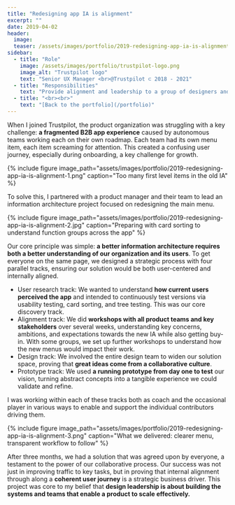 ```yaml
---
title: "Redesigning app IA is alignment"
excerpt: ""
date: 2019-04-02
header:
  image:
  teaser: /assets/images/portfolio/2019-redesigning-app-ia-is-alignment-3.png
sidebar:
  - title: "Role"
    image: /assets/images/portfolio/trustpilot-logo.png
    image_alt: "Trustpilot logo"
    text: "Senior UX Manager <br>@Trustpilot ⊂ 2018 - 2021"
  - title: "Responsibilities"
    text: "Provide alignment and leadership to a group of designers and researchers working on the B2B product."
  - title: "<br><br>"
    text: "[Back to the portfolio](/portfolio)"
---
```


When I joined Trustpilot, the product organization was struggling with a key challenge: **a fragmented B2B app experience** caused by autonomous teams working each on their own roadmap. Each team had its own menu item, each item screaming for attention. This created a confusing user journey, especially during onboarding, a key challenge for growth. 

{% include figure image_path="assets/images/portfolio/2019-redesigning-app-ia-is-alignment-1.png" caption="Too many first level items in the old IA" %}

To solve this, I partnered with a product manager and their team to lead an information architecture project focused on redesigning the main menu.

{% include figure image_path="assets/images/portfolio/2019-redesigning-app-ia-is-alignment-2.jpg" caption="Preparing with  card sorting to understand function groups across the app" %}

Our core principle was simple: **a better information architecture requires both a better understanding of our organization and its users**. To get everyone on the same page, we designed a strategic process with four parallel tracks, ensuring our solution would be both user-centered and internally aligned.
 - User research track: We wanted to understand **how current users perceived the app** and intended to continuously test versions via usability testing, card sorting, and tree testing. This was our core discovery track.
 - Alignment track: We did **workshops with all product teams and key stakeholders** over several weeks, understanding key concerns, ambitions, and expectations towards the new IA while also getting buy-in. With some groups, we set up further workshops to understand how the new menus would impact their work.
 - Design track: We involved the entire design team to widen our solution space, proving that **great ideas come from a collaborative culture**.
 - Prototype track: We used **a running prototype from day one to test** our vision, turning abstract concepts into a tangible experience we could validate and refine.

I was working within each of these tracks both as coach and the occasional player in various ways to enable and support the individual contributors driving them.

{% include figure image_path="assets/images/portfolio/2019-redesigning-app-ia-is-alignment-3.png" caption="What we delivered: clearer menu, transparent workflow to follow" %}

After three months, we had a solution that was agreed upon by everyone, a testament to the power of our collaborative process. Our success was not just in improving traffic to key tasks, but in proving that internal alignment through along a **coherent user journey** is a strategic business driver. This project was core to my belief that **design leadership is about building the systems and teams that enable a product to scale effectively.**